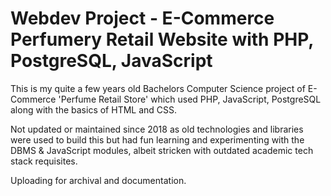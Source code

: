 # Webdev Project - E-Commerce Perfumery Retail Website with PHP, PostgreSQL, JavaScript


This is my quite a few years old Bachelors Computer Science project  of  E-Commerce 'Perfume Retail Store' which used PHP,  JavaScript, PostgreSQL along with the basics of HTML and CSS. 

Not updated or maintained since 2018 as old technologies and libraries were used to build this but had fun learning and experimenting with the  DBMS & JavaScript modules, albeit stricken with outdated academic tech stack requisites.

Uploading for archival and documentation.
